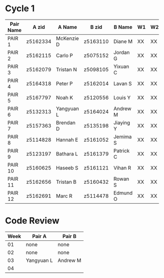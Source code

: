 # Cycle 1

| Pair Name | A zid   | A Name    | B zid   | B Name  | W1 | W2 | W3 | 
| --------- | --------|---------- | --------|-------- | -- | -- | -- | 
| PAIR 1    | z5162334|McKenzie D | z5163110|Diane M  | XX | XX |    |
| PAIR 2    | z5162115|Carlo P    | z5075152|Jordan G | XX | XX |    |
| PAIR 3    | z5162079|Tristan N  | z5098105|Yixuan C | XX | XX |    |
| PAIR 4    | z5164318|Peter P    | z5162014|Lavan S  | XX | XX |    |
| PAIR 5    | z5167797|Noah K     | z5120556|Louis Y  | XX | XX |    |
| PAIR 6    | z5132313|Yangyuan L | z5164024|Andrew M | XX | XX |    |
| PAIR 7    | z5157363|Brendan D  | z5135198|Jiaying Y| XX | XX |    |
| PAIR 8    | z5114828|Hannah E   | z5161052|Jemima S | XX | XX |    | 
| PAIR 9    | z5123197|Bathara L  | z5161379|Patrick C| XX | XX |    |
| PAIR 10   | z5160625|Haseeb S   | z5161121|Vihan R  | XX | XX |    |
| PAIR 11   | z5162656|Tristan B  | z5160432|Rowan S  | XX | XX |    |
| PAIR 12   |z5162691 |Marc R     | z5114478|Edmund O | XX | XX |    |

# Code Review

| Week | Pair A | Pair B |
| ---- | ------ | ------ |
|  01  |  none  |  none  |
|  02  |  none  |  none  |
|  03  |  Yangyuan L |Andrew M |
|  04  |        |        |







